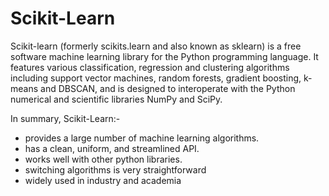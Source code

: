 # Scikit-Learn
Scikit-learn (formerly scikits.learn and also known as sklearn) is a free software machine learning library for the Python programming language. It features various classification, regression and clustering algorithms including support vector machines, random forests, gradient boosting, k-means and DBSCAN, and is designed to interoperate with the Python numerical and scientific libraries NumPy and SciPy.

In summary, Scikit-Learn:-
<ul>
<li>provides a large number of machine learning algorithms.</li>
<li>has a clean, uniform, and streamlined API.</li>
<li>works well with other python libraries.</li>
<li>switching algorithms is very straightforward</li>
<li>widely used in industry and academia</li>
<ul>